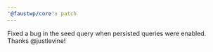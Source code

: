 ```yaml
---
'@faustwp/core': patch
---
```


Fixed a bug in the seed query when persisted queries were enabled. Thanks @justlevine!
